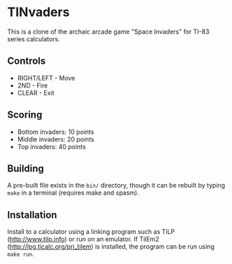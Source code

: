 # TINvaders

This is a clone of the archaic arcade game "Space Invaders" for TI-83 series
calculators.


## Controls

* RIGHT/LEFT - Move
* 2ND - Fire
* CLEAR - Exit


## Scoring

* Bottom invaders: 10 points
* Middle invaders: 20 points
* Top invaders: 40 points


## Building

A pre-built file exists in the `bin/` directory, though it can be rebuilt by
typing `make` in a terminal (requires make and spasm).


## Installation

Install to a calculator using a linking program such as TiLP
(http://www.tilp.info) or run on an emulator. If TilEm2
(http://lpg.ticalc.org/prj_tilem) is installed, the program can be run using
`make run`.

<!-- vim: set spell: -->
